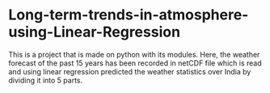 # Long-term-trends-in-atmosphere-using-Linear-Regression

This is a project that is made on python with its modules. 
Here, the weather forecast of the past 15 years has been recorded in netCDF file which is read and using linear regression predicted the weather statistics over India by dividing it into 5 parts.
